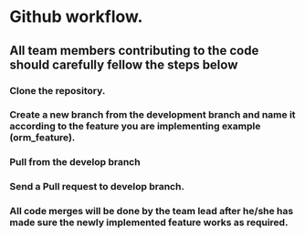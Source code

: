 # Github workflow.

## All team members contributing to the code should carefully fellow the steps below

### Clone the repository.

### Create a new branch from the development branch and name it according to  the feature you are implementing example (orm_feature).

### Pull from the develop branch
### Send a Pull request to develop branch.

### All code merges will be done by the team lead after he/she has made sure the newly implemented feature works as required.
